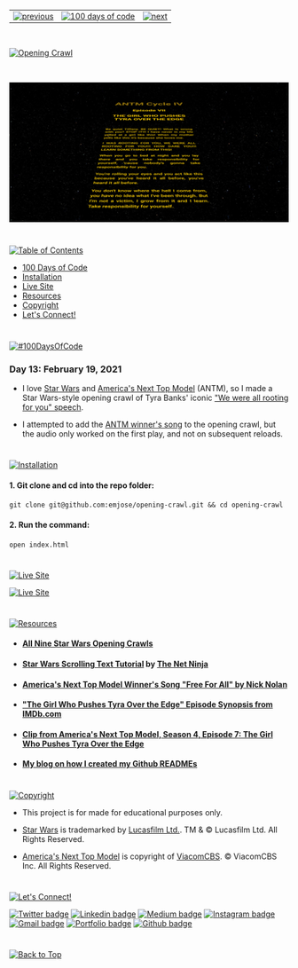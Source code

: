 <p id="header"><p>

<table><tr>
<td> <a href="https://github.com/emjose/heart-animation/#header"><img src="https://res.cloudinary.com/dn1e07eul/image/upload/v1659330996/Readme%20Headers/header-left_ctkix5.png" alt="previous" style="width: 200px;"/></a> </td>
<td> <a href="https://github.com/emjose/one-hundred/#header"><img src="https://res.cloudinary.com/dn1e07eul/image/upload/v1659330606/Readme%20Headers/header-center_bkbdbt.png" alt="100 days of code" style="width: 580px;"/></a> </td>
<td> <a href="https://github.com/emjose/form-validation/#header"><img src="https://res.cloudinary.com/dn1e07eul/image/upload/v1659330646/Readme%20Headers/header-right_eftaz9.png" alt="next" style="width: 200px;"/></a> </td>
</tr></table>

<br>

<p id="project-title"><p>

<a href=#table-of-contents>![Opening Crawl](https://res.cloudinary.com/dn1e07eul/image/upload/v1659385853/Readme%20Headers/inter-013-opening-crawl_ifdsla.png)</a>

<br>

<a href="https://emjose.github.io/opening-crawl/">![Opening Crawl](Assets/preview-013-opening-crawl.png)</a>

#

<p id="table-of-contents"><p>

<a href=#table-of-contents>![Table of Contents](https://res.cloudinary.com/dn1e07eul/image/upload/v1659241355/Readme%20Headers/inter-toc_euxbbw.png)</a>

-   [100 Days of Code](#100days)
-   [Installation](#installation)
-   [Live Site](#live-site)
-   [Resources](#resources)
-   [Copyright](#copyright)
-   [Let's Connect!](#lets-connect)

#

<p id="100days"><p>

<a href=#100days>![#100DaysOfCode](https://res.cloudinary.com/dn1e07eul/image/upload/v1659389776/Readme%20Headers/inter-100hash_kjpgmt.png)</a>

### Day 13: February 19, 2021

-   I love <a href="https://www.starwars.com/">Star Wars</a> and <a href="http://www.vh1.com/shows/americas-next-top-model">America's Next Top Model</a> (ANTM), so I made a Star Wars-style opening crawl of Tyra Banks' iconic <a href="https://youtu.be/C6OhhUDQJU4?t=282">"We were all rooting for you" speech</a>.

-   I attempted to add the <a href="https://youtu.be/CaWHI2_cDHI">ANTM winner's song</a> to the opening crawl, but the audio only worked on the first play, and not on subsequent reloads.

#

<p id="installation"><p>

<a href=#installation>![Installation](https://res.cloudinary.com/dn1e07eul/image/upload/v1659389842/Readme%20Headers/inter-installation_j9ixlq.png)</a>

#### 1. Git clone and cd into the repo folder:

```console
git clone git@github.com:emjose/opening-crawl.git && cd opening-crawl
```

#### 2. Run the command:

```console
open index.html
```

#

<p id="live-site"><p>

<a href="https://emjose.github.io/opening-crawl/">![Live Site](https://res.cloudinary.com/dn1e07eul/image/upload/v1659389947/Readme%20Headers/inter-live-site_ngkqcf.png)</a>

<a href="https://emjose.github.io/opening-crawl/">![Live Site](Assets/013-antm.gif)</a>

#

<p id="resources"><p>

<a href=#resources>![Resources](https://res.cloudinary.com/dn1e07eul/image/upload/v1659314247/Readme%20Headers/inter-resources_ncevbw.png)</a>

-   #### [All Nine Star Wars Opening Crawls](https://youtu.be/kG58selILLs)

-   #### [Star Wars Scrolling Text Tutorial](https://youtu.be/kHrV2ZHzF-0) by [The Net Ninja](https://www.youtube.com/channel/UCW5YeuERMmlnqo4oq8vwUpg)

-   #### [America's Next Top Model Winner's Song "Free For All" by Nick Nolan](https://youtu.be/CaWHI2_cDHI)

-   #### ["The Girl Who Pushes Tyra Over the Edge" Episode Synopsis from IMDb.com](https://www.imdb.com/title/tt0511485/)

-   #### [Clip from America's Next Top Model, Season 4, Episode 7: The Girl Who Pushes Tyra Over the Edge](https://youtu.be/C6OhhUDQJU4)

-   #### [My blog on how I created my Github READMEs](https://emmanueljose.medium.com/readme-a-makeover-story-b9c7be37a6de?sk=7ae6623d365409d875753e4604e42ffd)

#

<p id="copyright"><p>

<a href=#copyright>![Copyright](https://res.cloudinary.com/dn1e07eul/image/upload/v1659391383/Readme%20Headers/inter-copyright_ax53yz.png)</a>

-   This project is for made for educational purposes only.

-   <a href="https://www.starwars.com/">Star Wars</a> is trademarked by <a href="https://www.lucasfilm.com/">Lucasfilm Ltd.</a>. TM & © Lucasfilm Ltd. All Rights Reserved.

-   <a href="http://www.vh1.com/shows/americas-next-top-model">America's Next Top Model</a> is copyright of <a href="https://www.viacomcbs.com/">ViacomCBS</a>. © ViacomCBS Inc. All Rights Reserved.

#

<p id="lets-connect"><p>

<a href=#lets-connect>![Let's Connect!](https://res.cloudinary.com/dn1e07eul/image/upload/v1659314257/Readme%20Headers/inter-lets-connect_bv3kcd.png)</a>

<p><a href="https://twitter.com/Emmanuel_Labor"><img src="https://img.shields.io/badge/twitter-%231DA1F2.svg?&style=for-the-badge&logo=twitter&logoColor=white" height=30 width=90 alt="Twitter badge"></a> <a href="https://www.linkedin.com/in/emmanuelpjose/"><img src="https://img.shields.io/badge/linkedin-%230064e7.svg?&style=for-the-badge&logo=linkedin&logoColor=white" height=30 width=90 alt="Linkedin badge"></a> <a href="https://emmanueljose.medium.com/"><img src="https://img.shields.io/badge/medium-%238700f5.svg?&style=for-the-badge&logo=medium&logoColor=white" height=30 width=90 alt="Medium badge"></a> <a href="https://www.instagram.com/emmanuel_jose/"><img src="https://img.shields.io/badge/instagram-%23ff0077.svg?&style=for-the-badge&logo=instagram&logoColor=white" height=30 width=90 alt="Instagram badge"></a> <a href="mailto:emjose@gmail.com"><img src="https://img.shields.io/badge/gmail-%23fd1745.svg?&style=for-the-badge&logo=gmail&logoColor=white" height=30 width=90 alt="Gmail badge"></a> <a href="https://www.emmanuel-jose.com/"><img src="https://img.shields.io/badge/portfolio-%23FF0000.svg?&style=for-the-badge&logoColor=white" height=30 width=90 alt="Portfolio badge"></a> <a href="https://github.com/emjose"><img src="https://img.shields.io/badge/github-%23ff8e44.svg?&style=for-the-badge&logo=github&logoColor=white" height=30 width=90 alt="Github badge"></a></p>

#

<a href=#header>![Back to Top](https://res.cloudinary.com/dn1e07eul/image/upload/v1659314281/Readme%20Headers/inter-congrats_m4p3ck.png)</a>
